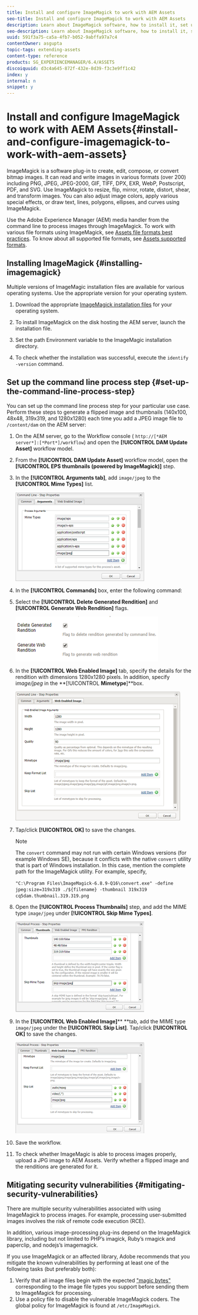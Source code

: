 ```yaml
---
title: Install and configure ImageMagick to work with AEM Assets
seo-title: Install and configure ImageMagick to work with AEM Assets
description: Learn about ImageMagick software, how to install it, set up the command line process step, and use it to edit, compose, and generate thumbnails from images.
seo-description: Learn about ImageMagick software, how to install it, set up the command line process step, and use it to edit, compose, and generate thumbnails from images.
uuid: 591f3a75-ca5a-4fb7-b052-9abffa97a7c4
contentOwner: asgupta
topic-tags: extending-assets
content-type: reference
products: SG_EXPERIENCEMANAGER/6.4/ASSETS
discoiquuid: d3c4a645-872f-432e-8d39-f3c3e9ff1c42
index: y
internal: n
snippet: y
---
```


# Install and configure ImageMagick to work with AEM Assets{#install-and-configure-imagemagick-to-work-with-aem-assets}

ImageMagick is a software plug-in to create, edit, compose, or convert bitmap images. It can read and write images in various formats (over 200) including PNG, JPEG, JPEG-2000, GIF, TIFF, DPX, EXR, WebP, Postscript, PDF, and SVG. Use ImageMagick to resize, flip, mirror, rotate, distort, shear, and transform images. You can also adjust image colors, apply various special effects, or draw text, lines, polygons, ellipses, and curves using ImageMagick.

Use the Adobe Experience Manager (AEM) media handler from the command line to process images through ImageMagick. To work with various file formats using ImageMagick, see [Assets file formats best practices](../../assets/using/assets-file-format-best-practices.md). To know about all supported file formats, see [Assets supported formats](../../assets/using/assets-formats.md).

## Installing ImageMagick {#installing-imagemagick}

Multiple versions of ImageMagic installation files are available for various operating systems. Use the appropriate version for your operating system.

1. Download the appropriate [ImageMagick installation files](http://www.imagemagick.org/script/download.php) for your operating system.
1. To install ImageMagick on the disk hosting the AEM server, launch the installation file.  

1. Set the path Environment variable to the ImageMagic installation directory. 
1. To check whether the installation was successful, execute the `identify -version` command.

## Set up the command line process step {#set-up-the-command-line-process-step}

You can set up the command line process step for your particular use case. Perform these steps to generate a flipped image and thumbnails (140x100, 48x48, 319x319, and 1280x1280) each time you add a JPEG image file to `/content/dam` on the AEM server:

1. On the AEM server, go to the Workflow console ( `http://[*AEM server*]:[*Port*]/workflow`) and open the **[!UICONTROL DAM Update Asset]** workflow model.
1. From the **[!UICONTROL DAM Update Asset]** workflow model, open the **[!UICONTROL EPS thumbnails (powered by ImageMagick)]** step.
1. In the **[!UICONTROL Arguments tab]**, add `image/jpeg` to the **[!UICONTROL Mime Types]** list.

   ![](assets/mime_types_jpeg.png)

1. In the **[!UICONTROL Commands]** box, enter the following command:
1. Select the **[!UICONTROL Delete Generated Rendition]** and **[!UICONTROL Generate Web Rendition]** flags.

   ![](assets/select_flags.png)

1. In the **[!UICONTROL Web Enabled Image]** tab, specify the details for the rendition with dimensions 1280x1280 pixels. In addition, specify i*mage/jpeg* in the **[!UICONTROL **Mimetype**]**box.

   ![](assets/web_enabled_image.png)

1. Tap/click **[!UICONTROL OK]** to save the changes.

   >[!NOTE]
   >
   >The `convert` command may not run with certain Windows versions (for example Windows SE), because it conflicts with the native `convert` utility that is part of Windows installation. In this case, mention the complete path for the ImageMagick utility. For example, specify,
   >
   >
   >`"C:\Program Files\ImageMagick-6.8.9-Q16\convert.exe" -define jpeg:size=319x319 ./${filename} -thumbnail 319x319 cq5dam.thumbnail.319.319.png`

1. Open the **[!UICONTROL Process Thumbnails]** step, and add the MIME type `image/jpeg` under **[!UICONTROL Skip Mime Types]**.

   ![](assets/skip_mime_types.png)

1. In the **[!UICONTROL Web Enabled Image]**** **tab, add the MIME type `image/jpeg` under the **[!UICONTROL Skip List]**. Tap/click **[!UICONTROL OK]** to save the changes.

   ![](assets/web_enabled.png)

1. Save the workflow.
1. To check whether ImageMagic is able to process images properly, upload a JPG image to AEM Assets. Verify whether a flipped image and the renditions are generated for it.

## Mitigating security vulnerabilities {#mitigating-security-vulnerabilities}

There are multiple security vulnerabilities associated with using ImageMagick to process images. For example, processing user-submitted images involves the risk of remote code execution (RCE).

In addition, various image-processing plug-ins depend on the ImageMagick library, including but not limited to PHP’s imagick, Ruby’s rmagick and paperclip, and nodejs’s imagemagick.

If you use ImageMagick or an affected library, Adobe recommends that you mitigate the known vulnerabilities by performing at least one of the following tasks (but preferably both):

1. Verify that all image files begin with the expected ["magic bytes"](https://en.wikipedia.org/wiki/List_of_file_signatures) corresponding to the image file types you support before sending them to ImageMagick for processing.
1. Use a policy file to disable the vulnerable ImageMagick coders. The global policy for ImageMagick is found at `/etc/ImageMagick`.

